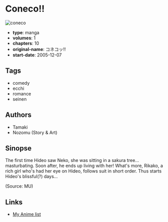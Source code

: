 # Coneco!!

![coneco](https://cdn.myanimelist.net/images/manga/3/76199.jpg)

-   **type**: manga
-   **volumes**: 1
-   **chapters**: 10
-   **original-name**: コネコッ!!
-   **start-date**: 2005-12-07

## Tags

-   comedy
-   ecchi
-   romance
-   seinen

## Authors

-   Tamaki
-   Nozomu (Story & Art)

## Sinopse

The first time Hideo saw Neko, she was sitting in a sakura tree... masturbating. Soon after, he ends up living with her! What's more, Rikako, a rich girl who's had her eye on Hideo, follows suit in short order. Thus starts Hideo's blissful(?) days...

(Source: MU)

## Links

-   [My Anime list](https://myanimelist.net/manga/10638/Coneco)
